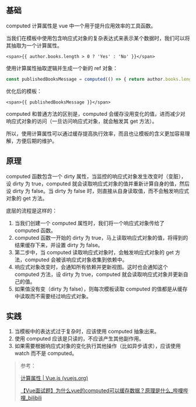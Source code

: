 ## 基础
computed 计算属性是 vue 中一个用于提升应用效率的工具函数。

当我们在模板中使用包含响应式对象的复杂表达式来表示某个数据时，我们可以将其抽取为一个计算属性。
```
<span>{{ author.books.length > 0 ? 'Yes' : 'No' }}</span>
```
使用计算属性抽取逻辑并生成一个新的 ref 对象：
```js
const publishedBooksMessage = computed(() => { return author.books.length > 0 ? 'Yes' : 'No' })
```
优化后的模板：
```
<span>{{ publishedBooksMessage }}</span>
```

computed 和普通方法的区别是，computed 会缓存没用变化的值，进而减少对响应式对象的访问（一旦访问响应式对象，就会触发其 get 方法）。

所以，使用计算属性可以通过缓存提高执行效率，而且也让模板的含义更加容易理解，方便后期的维护。

## 原理
computed 函数包含一个 dirty 属性，当监控的响应式对象发生改变时（变脏），设 dirty 为 true，computed 就会读取响应式对象的值并重新计算自身的值，然后设 dirty 为 false。当 dirty 为 false 时，则直接从自身读取值，而不会触发响应式对象的 get 方法。

底层的流程是这样的：
1. 当我们创建一个 computed 属性时，我们将一个响应式对象传给了 computed 函数。
2. computed 函数一开始的 dirty 为 true，马上读取响应式对象的值，将得到的结果缓存下来，并设置 dirty 为 false。
3. 第二步中，当 computed 读取响应式对象时，会触发响应式对象的 get 方法，computed 会被该响应式对象收集到依赖中。
4. 响应式对象改变时，会通知所有依赖并更新视图。这时也会通知这个 computed 方法，设 dirty 为 true，computed 就会读取响应式对象并更新自己的值。
5. 如果值没有变（dirty 为 false），则每次模板读取 computed 的值都是从缓存中读取而不需要经过响应式对象。

## 实践 
1. 当模板中的表达式过于复杂时，应该使用 computed 抽象出来。
2. 使用 computed 应该是只读的，不应该产生其他副作用。
3. 如果需要根据响应式对象的变化执行其他操作（比如异步请求），应该使用 watch 而不是 computed。

> 参考：
> 
> [计算属性 | Vue.js (vuejs.org)](https://cn.vuejs.org/guide/essentials/computed.html)
>
>[【Vue面试题】为什么vue的computed可以缓存数据？原理是什么_哔哩哔哩_bilibili](https://www.bilibili.com/video/BV1HT411z7ZU/?spm_id_from=333.1007.tianma.4-4-18.click&vd_source=a192bbc2c82b7725cd9d5149075acda1)